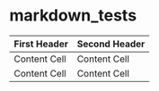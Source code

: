 # markdown_tests


| First Header  | Second Header |
| ------------- | ------------- |
| Content Cell  | Content Cell  |
| Content Cell  | Content Cell  |
